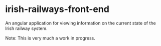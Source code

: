 # irish-railways-front-end
An angular application for viewing information on the current state of the Irish railway system. 


Note: This is very much a work in progress.